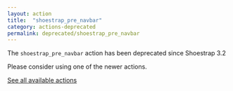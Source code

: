 ```yaml
---
layout: action
title:  "shoestrap_pre_navbar"
category: actions-deprecated
permalink: deprecated/shoestrap_pre_navbar
---
```


The `shoestrap_pre_navbar` action has been deprecated since Shoestrap 3.2

Please consider using one of the newer actions.

<a class="button" href="/actions">See all available actions</a>